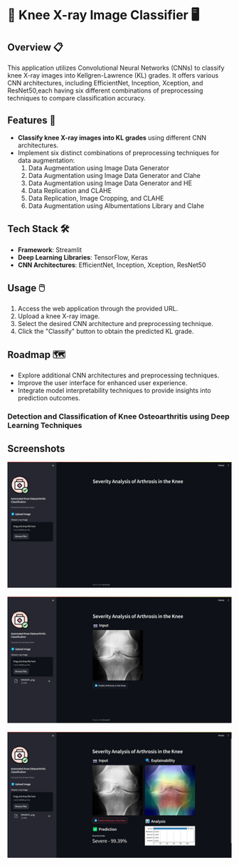
# 🦴 Knee X-ray Image Classifier 🖥️

## Overview 📋

This application utilizes Convolutional Neural Networks (CNNs) to classify knee X-ray images into Kellgren-Lawrence (KL) grades. It offers various CNN architectures, including EfficientNet, Inception, Xception, and ResNet50,each having six different combinations of preprocessing techniques to compare classification accuracy.

## Features 🚀

- **Classify knee X-ray images into KL grades** using different CNN architectures.
- Implement six distinct combinations of preprocessing techniques for data augmentation:
  1. Data Augmentation using Image Data Generator
  2. Data Augmentation using Image Data Generator and Clahe
  3. Data Augmentation using Image Data Generator and HE
  4. Data Replication and CLAHE
  5. Data Replication, Image Cropping, and CLAHE
  6. Data Augmentation using Albumentations Library and Clahe

## Tech Stack 🛠️

- **Framework**: Streamlit
- **Deep Learning Libraries**: TensorFlow, Keras
- **CNN Architectures**: EfficientNet, Inception, Xception, ResNet50


## Usage 🖱️

1. Access the web application through the provided URL.
2. Upload a knee X-ray image.
3. Select the desired CNN architecture and preprocessing technique.
4. Click the "Classify" button to obtain the predicted KL grade.

## Roadmap 🗺️

- Explore additional CNN architectures and preprocessing techniques.
- Improve the user interface for enhanced user experience.
- Integrate model interpretability techniques to provide insights into prediction outcomes.


### Detection and Classification of Knee Osteoarthritis using Deep Learning Techniques<br>

## Screenshots
![Frontend](Frontend_A.png) <br>
<br>
![Frontend](Frontend_B.png) <br>
<br>
![Frontend](Frontend_C.png) <br>
